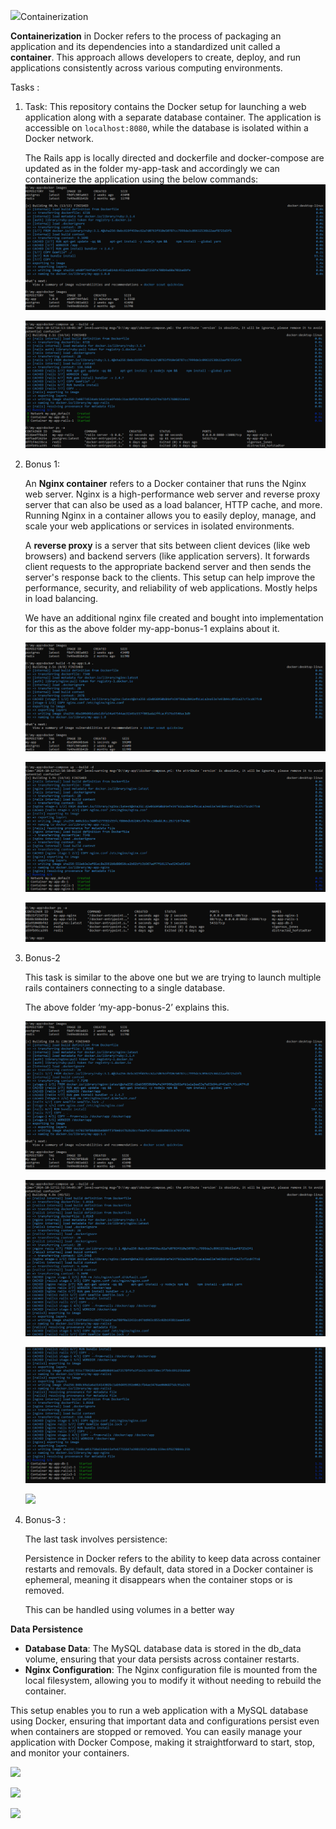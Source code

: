 ﻿![](Aspose.Words.7bdc1be7-b65b-44c6-90f1-ba100b872425.001.png)Containerization 

**Containerization** in Docker refers to the process of packaging an application and its dependencies into a standardized unit called a **container**. This approach allows developers to create, deploy, and run applications consistently across various computing environments.

Tasks :

1. Task:
   This repository contains the Docker setup for launching a web application along with a separate database container. The application is accessible on `localhost:8080`, while the database is isolated within a Docker network.

   The Rails app is locally directed and dockerfile and docker-compose are updated as in the folder my-app-task and accordingly we can containerize the application using the below commands:
   ![image alt](https://github.com/amoghagain/Containerization/blob/f3d362374975b4a65e598bf6ad5ed52a1db0872e/bonus0.PNG)



   ![image alt](https://github.com/amoghagain/Containerization/blob/d6274d03e43eb2181ab5f962423bd5db2a97ad72/bonus01.PNG)

2. Bonus 1:

   An **Nginx container** refers to a Docker container that runs the Nginx web server. Nginx is a high-performance web server and reverse proxy server that can also be used as a load balancer, HTTP cache, and more. Running Nginx in a container allows you to easily deploy, manage, and scale your web applications or services in isolated environments.

   A **reverse proxy** is a server that sits between client devices (like web browsers) and backend servers (like application servers). It forwards client requests to the appropriate backend server and then sends the server's response back to the clients. This setup can help improve the performance, security, and reliability of web applications. Mostly helps in load balancing.

   We have an additional nginx file created and bought into implementation for this as the above folder my-app-bonus-1 explains about it.


   ![image alt](https://github.com/amoghagain/Containerization/blob/e6cecfa98ec8b733468edb9b497f6b15024ce2cf/bonus1.PNG)


   ![image alt](https://github.com/amoghagain/Containerization/blob/a0eb4d706839a90fb16b3c7b03788f8026cd8683/bonus11.PNG)



   ![image alt](https://github.com/amoghagain/Containerization/blob/8e220c8780dab56f002d5811135c035bd84d2bde/bonus12.PNG)

3. Bonus-2 

   This task is similar to the above one but we are trying to launch multiple rails containers connecting to a single database.

   The above folder ‘my-app-bonus-2’ explains this.

   ![image alt](https://github.com/amoghagain/Containerization/blob/14b7d41e4709d387175adad8a61d8dd988df078a/bonus2.PNG)




   ![image alt](https://github.com/amoghagain/Containerization/blob/697869391553e3726b47e676a6090ac2617b8e33/bonus21.PNG)

   ![image alt](https://github.com/amoghagain/Containerization/blob/2bf38d1418fdb1074665c20a3b1b8f94acf9ed48/bonus22.PNG)



   ![](Aspose.Words.7bdc1be7-b65b-44c6-90f1-ba100b872425.010.png)

4. Bonus-3 :

   The last task involves persistence:

   Persistence in Docker refers to the ability to keep data across container restarts and removals. By default, data stored in a Docker container is ephemeral, meaning it disappears when the container stops or is removed.

   This can be handled using volumes in a better way

**Data Persistence**

- **Database Data**: The MySQL database data is stored in the db\_data volume, ensuring that your data persists across container restarts.
- **Nginx Configuration**: The Nginx configuration file is mounted from the local filesystem, allowing you to modify it without needing to rebuild the container.

This setup enables you to run a web application with a MySQL database using Docker, ensuring that important data and configurations persist even when containers are stopped or removed. You can easily manage your application with Docker Compose, making it straightforward to start, stop, and monitor your containers.

![](Aspose.Words.7bdc1be7-b65b-44c6-90f1-ba100b872425.011.png)





![](Aspose.Words.7bdc1be7-b65b-44c6-90f1-ba100b872425.012.png)





![](Aspose.Words.7bdc1be7-b65b-44c6-90f1-ba100b872425.013.png)
